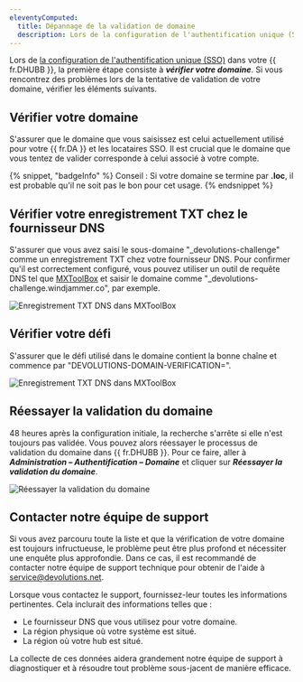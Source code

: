 ```yaml
---
eleventyComputed:
  title: Dépannage de la validation de domaine
  description: Lors de la configuration de l'authentification unique (SSO) dans votre {{ fr.DHUBB }}, la première étape consiste à vérifier votre domaine. Si vous rencontrez des problèmes lors de la tentative de validation de votre domaine, vérifier les éléments suivants.
---
```

Lors de [la configuration de l'authentification unique (SSO)](/hub/getting-started/get-started-sso-hub-business/) dans votre {{ fr.DHUBB }}, la première étape consiste à ***vérifier votre domaine***. Si vous rencontrez des problèmes lors de la tentative de validation de votre domaine, vérifier les éléments suivants.

## Vérifier votre domaine

S'assurer que le domaine que vous saisissez est celui actuellement utilisé pour votre {{ fr.DA }} et les locataires SSO. Il est crucial que le domaine que vous tentez de valider corresponde à celui associé à votre compte.

{% snippet, "badgeInfo" %}
Conseil : Si votre domaine se termine par **.loc**, il est probable qu'il ne soit pas le bon pour cet usage.
{% endsnippet %}

## Vérifier votre enregistrement TXT chez le fournisseur DNS

S'assurer que vous avez saisi le sous-domaine "_devolutions-challenge" comme un enregistrement TXT chez votre fournisseur DNS. Pour confirmer qu'il est correctement configuré, vous pouvez utiliser un outil de requête DNS tel que [MXToolBox](https://mxtoolbox.com/txtlookup.aspx) et saisir le domaine comme "_devolutions-challenge.windjammer.co", par exemple.

![Enregistrement TXT DNS dans MXToolBox](https://cdnweb.devolutions.net/docs/docs_en_kb_KB2316.png)

## Vérifier votre défi

S'assurer que le défi utilisé dans le domaine contient la bonne chaîne et commence par "DEVOLUTIONS-DOMAIN-VERIFICATION=".

![Enregistrement TXT DNS dans MXToolBox](https://cdnweb.devolutions.net/docs/docs_en_kb_KB2317.png)

## Réessayer la validation du domaine

48 heures après la configuration initiale, la recherche s'arrête si elle n'est toujours pas validée. Vous pouvez alors réessayer le processus de validation du domaine dans {{ fr.DHUBB }}. Pour ce faire, aller à ***Administration – Authentification – Domaine*** et cliquer sur ***Réessayer la validation du domaine***.

![Réessayer la validation du domaine](https://cdnweb.devolutions.net/docs/docs_en_kb_KB2318.png)

## Contacter notre équipe de support

Si vous avez parcouru toute la liste et que la vérification de votre domaine est toujours infructueuse, le problème peut être plus profond et nécessiter une enquête plus approfondie. Dans ce cas, il est recommandé de contacter notre équipe de support technique pour obtenir de l'aide à [service@devolutions.net](mailto:service@devolutions.net).

Lorsque vous contactez le support, fournissez-leur toutes les informations pertinentes. Cela inclurait des informations telles que :
* Le fournisseur DNS que vous utilisez pour votre domaine.
* La région physique où votre système est situé.
* La région où votre hub est situé.

La collecte de ces données aidera grandement notre équipe de support à diagnostiquer et à résoudre tout problème sous-jacent de manière efficace.
